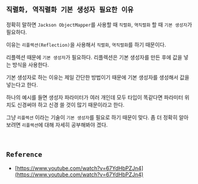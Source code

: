 ## `직렬화, 역직렬화 기본 생성자 필요한 이유`

정확히 말하면 `Jackson ObjectMapper`를 사용할 때 `직렬화`, `역직렬화` 할 때 `기본 생성자`가 필요하다.

이유는 `리플렉션(Reflection)`을 사용해서 `직렬화`, `역직렬화`를 하기 때문이다. 

리플렉션 때문에 `기본 생성자`가 필요하다. 리플렉션은 기본 생성자를 만든 후에 값을 넣는 방식을 사용한다.

기본 생성자로 하는 이유는 제일 간단한 방법이기 때문에 기본 생성자를 생성해서 값을 넣는다고 한다.

하나의 예시를 들면 생성자 파라미터가 여러 개인데 모두 타입이 똑같다면 파라미터 위치도 신경써야 하고 신경 쓸 것이 많기 때문이라고 한다.

그냥 `리플렉션` 이라는 기술이 `기본 생성자`를 필요로 하기 때문이 맞다. 좀 더 정확히 알아보려면 `리플렉션`에 대해 자세히 공부해봐야 겠다.

<br>

## `Reference`

- [https://www.youtube.com/watch?v=67YdHbPZJn4](https://www.youtube.com/watch?v=67YdHbPZJn4)